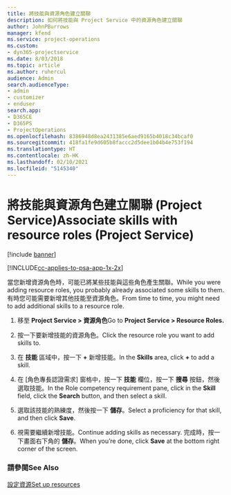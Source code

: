 ```yaml
---
title: 將技能與資源角色建立關聯
description: 如何將技能與 Project Service 中的資源角色建立關聯
author: JohnPBurrows
manager: kfend
ms.service: project-operations
ms.custom:
- dyn365-projectservice
ms.date: 8/03/2018
ms.topic: article
ms.author: ruhercul
audience: Admin
search.audienceType:
- admin
- customizer
- enduser
search.app:
- D365CE
- D365PS
- ProjectOperations
ms.openlocfilehash: 8386948d8ea2431385e6aed9165b4018c34bcaf0
ms.sourcegitcommit: 418fa1fe9d605b8faccc2d5dee1b04b4e753f194
ms.translationtype: HT
ms.contentlocale: zh-HK
ms.lasthandoff: 02/10/2021
ms.locfileid: "5145340"
---
```

# <a name="associate-skills-with-resource-roles-project-service"></a><span data-ttu-id="ef4dc-103">將技能與資源角色建立關聯 (Project Service)</span><span class="sxs-lookup"><span data-stu-id="ef4dc-103">Associate skills with resource roles (Project Service)</span></span>

[!include [banner](../includes/psa-now-project-operations.md)]

[!INCLUDE[cc-applies-to-psa-app-1x-2x](../includes/cc-applies-to-psa-app-1x-2x.md)]

<span data-ttu-id="ef4dc-104">當您新增資源角色時，可能已將某些技能與這些角色產生關聯。</span><span class="sxs-lookup"><span data-stu-id="ef4dc-104">While you were adding resource roles, you probably already associated some skills to them.</span></span> <span data-ttu-id="ef4dc-105">有時您可能需要新增其他技能至資源角色。</span><span class="sxs-lookup"><span data-stu-id="ef4dc-105">From time to time, you might need to add additional skills to a resource role.</span></span>  
  
1.  <span data-ttu-id="ef4dc-106">移至 **Project Service > 資源角色**</span><span class="sxs-lookup"><span data-stu-id="ef4dc-106">Go to **Project Service > Resource Roles.**</span></span>  
  
2.  <span data-ttu-id="ef4dc-107">按一下要新增技能的資源角色。</span><span class="sxs-lookup"><span data-stu-id="ef4dc-107">Click the resource role you want to add skills to.</span></span>  
  
3.  <span data-ttu-id="ef4dc-108">在 **技能** 區域中，按一下 **+** 新增技能。</span><span class="sxs-lookup"><span data-stu-id="ef4dc-108">In the **Skills** area, click **+** to add a skill.</span></span>  
  
4.  <span data-ttu-id="ef4dc-109">在 [角色專長認證需求] 窗格中，按一下 **技能** 欄位，按一下 **搜尋** 按鈕，然後選取技能。</span><span class="sxs-lookup"><span data-stu-id="ef4dc-109">In the Role competency requirement pane, click in the **Skill** field, click the **Search** button,  and then select a skill.</span></span>  
  
5.  <span data-ttu-id="ef4dc-110">選取該技能的熟練度，然後按一下 **儲存**。</span><span class="sxs-lookup"><span data-stu-id="ef4dc-110">Select a proficiency for that skill, and then click **Save**.</span></span>  
  
6.  <span data-ttu-id="ef4dc-111">視需要繼續新增技能。</span><span class="sxs-lookup"><span data-stu-id="ef4dc-111">Continue adding skills as necessary.</span></span> <span data-ttu-id="ef4dc-112">完成時，按一下畫面右下角的 **儲存**。</span><span class="sxs-lookup"><span data-stu-id="ef4dc-112">When you’re done, click **Save** at the bottom right corner of the screen.</span></span>  
  
### <a name="see-also"></a><span data-ttu-id="ef4dc-113">請參閱</span><span class="sxs-lookup"><span data-stu-id="ef4dc-113">See Also</span></span>  
 [<span data-ttu-id="ef4dc-114">設定資源</span><span class="sxs-lookup"><span data-stu-id="ef4dc-114">Set up resources</span></span>](../psa/set-up-resources.md)
